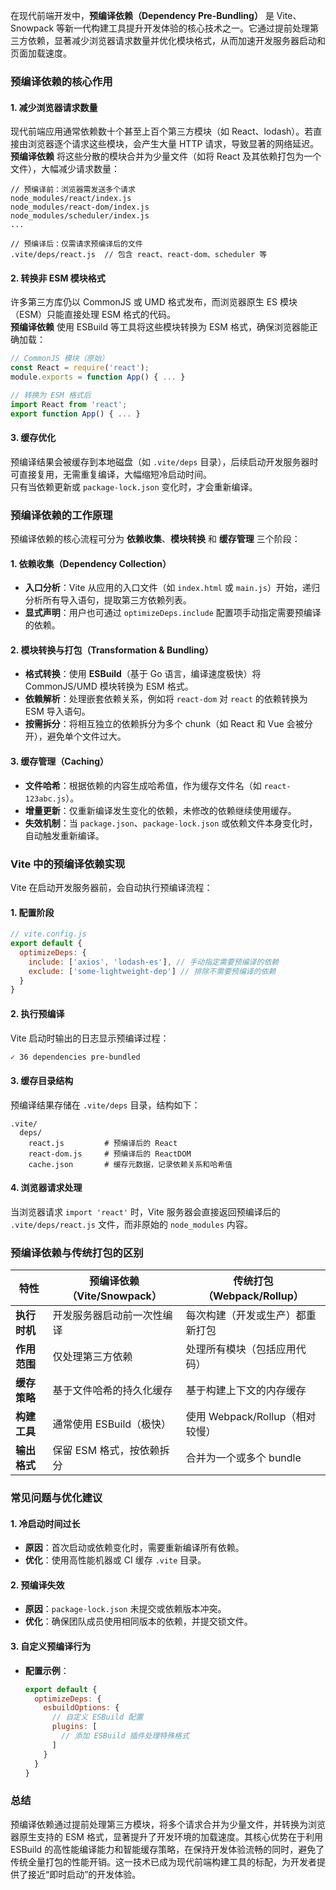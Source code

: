 在现代前端开发中，**预编译依赖（Dependency Pre-Bundling）** 是 Vite、Snowpack 等新一代构建工具提升开发体验的核心技术之一。它通过提前处理第三方依赖，显著减少浏览器请求数量并优化模块格式，从而加速开发服务器启动和页面加载速度。


### **预编译依赖的核心作用**
#### 1. **减少浏览器请求数量**
现代前端应用通常依赖数十个甚至上百个第三方模块（如 React、lodash）。若直接由浏览器逐个请求这些模块，会产生大量 HTTP 请求，导致显著的网络延迟。  
**预编译依赖** 将这些分散的模块合并为少量文件（如将 React 及其依赖打包为一个文件），大幅减少请求数量：
```
// 预编译前：浏览器需发送多个请求
node_modules/react/index.js
node_modules/react-dom/index.js
node_modules/scheduler/index.js
...

// 预编译后：仅需请求预编译后的文件
.vite/deps/react.js  // 包含 react、react-dom、scheduler 等
```

#### 2. **转换非 ESM 模块格式**
许多第三方库仍以 CommonJS 或 UMD 格式发布，而浏览器原生 ES 模块（ESM）只能直接处理 ESM 格式的代码。  
**预编译依赖** 使用 ESBuild 等工具将这些模块转换为 ESM 格式，确保浏览器能正确加载：
```javascript
// CommonJS 模块（原始）
const React = require('react');
module.exports = function App() { ... }

// 转换为 ESM 格式后
import React from 'react';
export function App() { ... }
```

#### 3. **缓存优化**
预编译结果会被缓存到本地磁盘（如 `.vite/deps` 目录），后续启动开发服务器时可直接复用，无需重复编译，大幅缩短冷启动时间。  
只有当依赖更新或 `package-lock.json` 变化时，才会重新编译。


### **预编译依赖的工作原理**
预编译依赖的核心流程可分为 **依赖收集**、**模块转换** 和 **缓存管理** 三个阶段：

#### 1. **依赖收集（Dependency Collection）**
- **入口分析**：Vite 从应用的入口文件（如 `index.html` 或 `main.js`）开始，递归分析所有导入语句，提取第三方依赖列表。
- **显式声明**：用户也可通过 `optimizeDeps.include` 配置项手动指定需要预编译的依赖。

#### 2. **模块转换与打包（Transformation & Bundling）**
- **格式转换**：使用 **ESBuild**（基于 Go 语言，编译速度极快）将 CommonJS/UMD 模块转换为 ESM 格式。
- **依赖解析**：处理嵌套依赖关系，例如将 `react-dom` 对 `react` 的依赖转换为 ESM 导入语句。
- **按需拆分**：将相互独立的依赖拆分为多个 chunk（如 React 和 Vue 会被分开），避免单个文件过大。

#### 3. **缓存管理（Caching）**
- **文件哈希**：根据依赖的内容生成哈希值，作为缓存文件名（如 `react-123abc.js`）。
- **增量更新**：仅重新编译发生变化的依赖，未修改的依赖继续使用缓存。
- **失效机制**：当 `package.json`、`package-lock.json` 或依赖文件本身变化时，自动触发重新编译。


### **Vite 中的预编译依赖实现**
Vite 在启动开发服务器前，会自动执行预编译流程：

#### 1. **配置阶段**
```javascript
// vite.config.js
export default {
  optimizeDeps: {
    include: ['axios', 'lodash-es'], // 手动指定需要预编译的依赖
    exclude: ['some-lightweight-dep'] // 排除不需要预编译的依赖
  }
}
```

#### 2. **执行预编译**
Vite 启动时输出的日志显示预编译过程：
```bash
✓ 36 dependencies pre-bundled
```

#### 3. **缓存目录结构**
预编译结果存储在 `.vite/deps` 目录，结构如下：
```
.vite/
  deps/
    react.js         # 预编译后的 React
    react-dom.js     # 预编译后的 ReactDOM
    cache.json       # 缓存元数据，记录依赖关系和哈希值
```

#### 4. **浏览器请求处理**
当浏览器请求 `import 'react'` 时，Vite 服务器会直接返回预编译后的 `.vite/deps/react.js` 文件，而非原始的 `node_modules` 内容。


### **预编译依赖与传统打包的区别**
| 特性               | 预编译依赖（Vite/Snowpack）         | 传统打包（Webpack/Rollup）          |
|--------------------|-------------------------------------|-------------------------------------|
| **执行时机**       | 开发服务器启动前一次性编译          | 每次构建（开发或生产）都重新打包    |
| **作用范围**       | 仅处理第三方依赖                    | 处理所有模块（包括应用代码）        |
| **缓存策略**       | 基于文件哈希的持久化缓存            | 基于构建上下文的内存缓存            |
| **构建工具**       | 通常使用 ESBuild（极快）            | 使用 Webpack/Rollup（相对较慢）     |
| **输出格式**       | 保留 ESM 格式，按依赖拆分           | 合并为一个或多个 bundle             |


### **常见问题与优化建议**
#### 1. **冷启动时间过长**
- **原因**：首次启动或依赖变化时，需要重新编译所有依赖。
- **优化**：使用高性能机器或 CI 缓存 `.vite` 目录。

#### 2. **预编译失效**
- **原因**：`package-lock.json` 未提交或依赖版本冲突。
- **优化**：确保团队成员使用相同版本的依赖，并提交锁文件。

#### 3. **自定义预编译行为**
- **配置示例**：
  ```javascript
  export default {
    optimizeDeps: {
      esbuildOptions: {
        // 自定义 ESBuild 配置
        plugins: [
          // 添加 ESBuild 插件处理特殊格式
        ]
      }
    }
  }
  ```


### **总结**
预编译依赖通过提前处理第三方模块，将多个请求合并为少量文件，并转换为浏览器原生支持的 ESM 格式，显著提升了开发环境的加载速度。其核心优势在于利用 ESBuild 的高性能编译能力和智能缓存策略，在保持开发体验流畅的同时，避免了传统全量打包的性能开销。这一技术已成为现代前端构建工具的标配，为开发者提供了接近“即时启动”的开发体验。